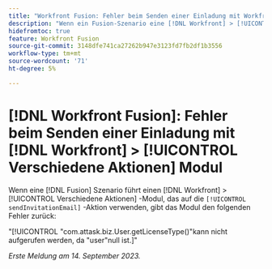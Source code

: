 ```yaml
---
title: "Workfront Fusion: Fehler beim Senden einer Einladung mit Workfront > Misc Actions-Modul"
description: "Wenn ein Fusion-Szenario eine [!DNL Workfront] > [!UICONTROL Verschiedene Aktionen] -Modul, das auf die Aktion sendInvitationEmail festgelegt ist, gibt das Modul einen Fehler zurück."
hidefromtoc: true
feature: Workfront Fusion
source-git-commit: 3148dfe741ca27262b947e3123fd7fb2df1b3556
workflow-type: tm+mt
source-wordcount: '71'
ht-degree: 5%

---
```



# [!DNL Workfront Fusion]: Fehler beim Senden einer Einladung mit [!DNL Workfront] > [!UICONTROL Verschiedene Aktionen] Modul

Wenn eine [!DNL Fusion] Szenario führt einen [!DNL Workfront] > [!UICONTROL Verschiedene Aktionen] -Modul, das auf die `[!UICONTROL sendInvitationEmail]` -Aktion verwenden, gibt das Modul den folgenden Fehler zurück:

&quot;[!UICONTROL &quot;com.attask.biz.User.getLicenseType()&quot;kann nicht aufgerufen werden, da &quot;user&quot;null ist.]&quot;

_Erste Meldung am 14. September 2023._
